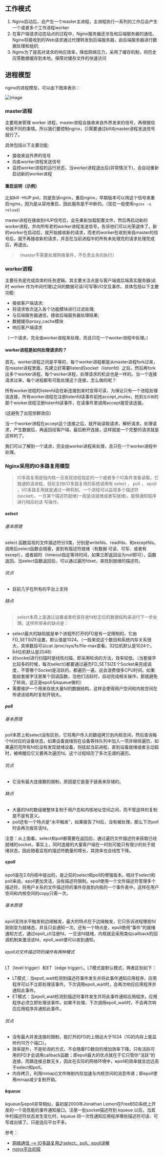 ## 工作模式

 1. Nginx启动后，会产生一个master主进程，主进程执行一系列的工作后会产生一个或者多个工作进程worker
 2. 在客户端请求动态站点的过程中，Nginx服务器还涉及和后端服务器的通信。Nginx将接收到的Web请求通过代理转发到后端服务器，由后端服务器进行数据处理和组织;
 3. Nginx为了提高对请求的响应效率，降低网络压力，采用了缓存机制，将历史应答数据缓存到本地。保障对缓存文件的快速访问


## 进程模型

nginx的进程模型，可以由下图来表示：

![image](https://cdn.learnku.com/uploads/images/201912/20/41489/gVfCciWSaq.png!large)

### master进程

主要用来管理 worker 进程，master进程会接收来自外界发来的信号，再根据信号做不同的事情。所以我们要控制nginx，只需要通过kill向master进程发送信号就行了。

具体包括以下主要功能:

- 接收来自外界的信号
- 向各worker进程发送信号
- 监控worker进程的运行状态，当worker进程退出后(异常情况下)，会自动重新启动新的worker进程

#### 重启说明（示例）

比如kill -HUP pid，则是告诉nginx，重启nginx，早期版本可以用这个信号来重启nginx，因为是从容地重启，因此服务是不中断的。（现在一般使用`nginx -s reload`）

master进程在接收到HUP信号后，会先重新加载配置文件，然后再启动新的worker进程，并向所有老的worker进程发送信号，告诉他们可以光荣退休了。新的worker在启动后，就开始接收新的请求，而老的worker在收到来自master的信号后，就不再接收新的请求，并且在当前进程中的所有未处理完的请求处理完成后，再退出。


> （master不需要处理网络事件，不负责业务的执行）


### worker进程

主要任务是完成具体的任务逻辑。其主要关注点是与客户端或后端真实服务器(此时 worker 作为中间代理)之间的数据可读/可写等I/O交互事件。具体包括以下主要功能:

- 接收客户端请求;
- 将请求依次送入各个功能模块进行过滤处理;
- 与后端服务器通信，接收后端服务器处理结果;
- 数据缓存proxy_cache模块
- 响应客户端请求

（一个请求，完全由worker进程来处理，而且只在一个worker进程中处理。）

#### worker进程是如何处理请求的？

首先，worker进程之间是平等的，每个worker进程都是从master进程fork过来，在master进程里面，先建立好需要listen的socket（listenfd）之后，然后再fork出多个worker进程。每个worker进程，处理请求的机会也是一样的。当一个连接请求过来，每个进程都有可能处理这个连接，怎么做的呢？

所有worker进程的listenfd会在新连接到来时变得可读，为保证只有一个进程处理该连接，所有worker进程在注册listenfd读事件前抢accept_mutex，抢到`互斥锁`的那个worker进程注册listenfd读事件，在读事件里调用accept接受该连接。

(这避免了出现惊群效应)

当一个worker进程在accept这个连接之后，就开始读取请求，解析请求，处理请求，产生数据后，再返回给客户端，最后断开连接，这样就是一个完整的请求就是这样的了。

我们可以了解到一个请求，完全由worker进程来处理，且只在一个worker进程中处理。



### Nginx采用的IO多路复用模型

> IO多路复用是指内核一旦发现进程指定的一个或者多个IO条件准备读取，它就通知该进程，目前支持I/O多路复用的系统调用有 select ， poll ， epoll ，I/O多路复用就是通过一种机制，一个进程可以监视多个描述符(socket)，一旦某个描述符就绪(一般是读就绪或者写就绪)，能够通知程序进行相应的读 写操作。

##### select

###### 基本原理

select 函数监视的文件描述符分3类，分别是writefds、readfds、和exceptfds。调用后select函数会阻塞，直到有描述符就绪（有数据 可读、可写、或者有except），或者超时（timeout指定等待时间，如果立即返回设为null即可），函数返回。当select函数返回后，可以通过遍历fdset，来找到就绪的描述符。

###### 优点

- 目前几乎在所有的平台上支持

###### 缺点

> select本质上是通过设置或者检查存放fd标志位的数据结构来进行下一步处理。这样所带来的缺点是：
- select最大的缺陷就是单个进程所打开的FD是有一定限制的，它由FD_SETSIZE设置，默认值是1024。（一般来说这个数目和系统内存关系很大，具体数目可以cat /proc/sys/fs/file-max查看。32位机默认是1024个。64位机默认是2048）
- 对socket进行扫描时是线性扫描，即采用轮询的方法，效率较低。（当套接字比较多的时候，每次select()都要通过遍历FD_SETSIZE个Socket来完成调度，不管哪个Socket是活跃的，都遍历一遍。这会浪费很多CPU时间。如果能给套接字注册某个回调函数，当他们活跃时，自动完成相关操作，那就避免了轮询，这正是epoll与kqueue做的）
- 需要维护一个用来存放大量fd的数据结构，这样会使得用户空间和内核空间在传递该结构时复制开销大。


#####  poll

###### 基本原理

poll本质上和select没有区别，它将用户传入的数组拷贝到内核空间，然后查询每个fd对应的设备状态，如果设备就绪则在设备等待队列中加入一项并继续遍历，如果遍历完所有fd后没有发现就绪设备，则挂起当前进程，直到设备就绪或者主动超时，被唤醒后它又要再次遍历fd。这个过程经历了多次无谓的遍历。

###### 优点

- 它没有最大连接数的限制，原因是它是基于链表来存储的。

###### 缺点

- 大量的fd的数组被整体复制于用户态和内核地址空间之间，而不管这样的复制是不是有意义。
- poll还有一个特点是“水平触发”，如果报告了fd后，没有被处理，那么下次poll时会再次报告该fd。

注意：从上面看，select和poll都需要在返回后，通过遍历文件描述符来获取已经就绪的socket。事实上，同时连接的大量客户端在一时刻可能只有很少的处于就绪状态，因此随着监视的描述符数量的增长，其效率也会线性下降。


##### epoll

epoll是在2.6内核中提出的，是之前的select和poll的增强版本。相对于select和poll来说，epoll更加灵活，没有描述符限制。epoll使用一个文件描述符管理多个描述符，将用户关系的文件描述符的事件存放到内核的一个事件表中，这样在用户空间和内核空间的copy只需一次。

###### 基本原理

epoll支持水平触发和边缘触发，最大的特点在于边缘触发，它只告诉进程哪些fd刚刚变为就绪态，并且只会通知一次。还有一个特点是，epoll使用“事件”的就绪通知方式，通过epoll_ctl注册fd，一旦该fd就绪，内核就会采用类似callback的回调机制来激活该fd，epoll_wait便可以收到通知。

###### epoll对文件描述符的操作有两种模式

LT（level trigger）和ET（edge trigger）。LT模式是默认模式，两者区别如下：
- LT模式：当epoll_wait检测到描述符事件发生并将此事件通知应用程序，应用程序可以不立即处理该事件。下次调用epoll_wait时，会再次响应应用程序并通知此事件。
- ET模式：当epoll_wait检测到描述符事件发生并将此事件通知应用程序，应用程序必须立即处理该事件。如果不处理，下次调用epoll_wait时，不会再次响应应用程序并通知此事件。

###### 优点

- 没有最大并发连接的限制，能打开的FD的上限远大于1024（1G的内存上能监听约10万个端口）。
- 效率提升，不是轮询的方式，不会随着FD数目的增加效率下降。只有活跃可用的FD才会调用callback函数；即epoll最大的优点就在于它只管你“活跃”的连接，而跟连接总数无关，因此在实际的网络环境中，epoll的效率就会远远高于select和poll。
- 内存拷贝，利用mmap()文件映射内存加速与内核空间的消息传递；即epoll使用mmap减少复制开销。

##### kqueue

kqueue与epoll非常相似，最初是2000年Jonathan Lemon在FreeBSD系统上开发的一个高性能的事件通知接口。注册一批socket描述符到 kqueue 以后，当其中的描述符状态发生变化时，kqueue 将一次性通知应用程序哪些描述符可读、可写或出错了。只是适应平台不多。


参考：

- [网络通信 --> IO多路复用之select、poll、epoll详解](https://www.cnblogs.com/jeakeven/p/5435916.html)
- [nginx平台初探](http://tengine.taobao.org/book/chapter_02.html#id1)
